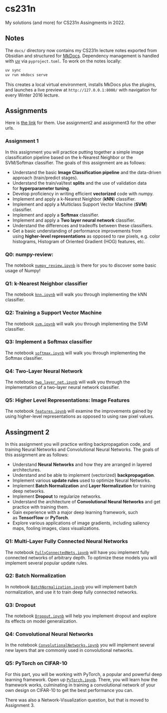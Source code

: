# cs231n

My solutions (and more) for CS231n Assingments in 2022.

## Notes

The `docs/` directory now contains my CS231n lecture notes exported from Obsidian and structured for [MkDocs](https://www.mkdocs.org/). Dependency management is handled with [uv](https://docs.astral.sh/uv/) via `pyproject.toml`. To work on the notes locally:

```bash
uv sync
uv run mkdocs serve
```

This creates a local virtual environment, installs MkDocs plus the plugins, and launches a live preview at `http://127.0.0.1:8000/` with navigation for every Winter 2016 lecture.

## Assignments

Here is [the link](https://cs231n.github.io/assignments2022/assignment1/) for them. Use assignment2 and assignment3 for the other urls.

### Assignment 1

In this assignment you will practice putting together a simple image classification pipeline based on the k-Nearest Neighbor or the SVM/Softmax classifier. The goals of this assignment are as follows:

- Understand the basic **Image Classification pipeline** and the data-driven approach (train/predict stages).
- Understand the train/val/test **splits** and the use of validation data for **hyperparameter tuning**.
- Develop proficiency in writing efficient **vectorized** code with numpy.
- Implement and apply a k-Nearest Neighbor (**kNN**) classifier.
- Implement and apply a Multiclass Support Vector Machine (**SVM**) classifier.
- Implement and apply a **Softmax** classifier.
- Implement and apply a **Two layer neural network** classifier.
- Understand the differences and tradeoffs between these classifiers.
- Get a basic understanding of performance improvements from using **higher-level representations** as opposed to raw pixels, e.g. color histograms, Histogram of Oriented Gradient (HOG) features, etc.

### Q0: numpy-review:
The notebook [`numpy_review.ipynb`](https://github.com/kantarcise/cs231n/blob/main/src/assignment1/numpy_review.ipynb) is there for you to discover some basic usage of Numpy!

### Q1: k-Nearest Neighbor classifier
The notebook [`knn.ipynb`](https://github.com/kantarcise/cs231n/blob/main/src/assignment1/knn.ipynb) will walk you through implementing the kNN classifier.

### Q2: Training a Support Vector Machine
The notebook [`svm.ipynb`](https://github.com/kantarcise/cs231n/blob/main/src/assignment1/svm.ipynb) will walk you through implementing the SVM classifier.

### Q3: Implement a Softmax classifier
The notebook [`softmax.ipynb`](https://github.com/kantarcise/cs231n/blob/main/src/assignment1/softmax.ipynb) will walk you through implementing the Softmax classifier.

### Q4: Two-Layer Neural Network
The notebook [`two_layer_net.ipynb`](https://github.com/kantarcise/cs231n/blob/main/src/assignment1/two_layer_net.ipynb) will walk you through the implementation of a two-layer neural network classifier.

### Q5: Higher Level Representations: Image Features
The notebook [`features.ipynb`](https://github.com/kantarcise/cs231n/blob/main/assignment1/features.ipynb) will examine the improvements gained by using higher-level representations as opposed to using raw pixel values.

## Assingment 2

In this assignment you will practice writing backpropagation code, and training Neural Networks and Convolutional Neural Networks. The goals of this assignment are as follows:

- Understand **Neural Networks** and how they are arranged in layered architectures.
- Understand and be able to implement (vectorized) **backpropagation**.
- Implement various **update rules** used to optimize Neural Networks.
- Implement **Batch Normalization** and **Layer Normalization** for training deep networks.
- Implement **Dropout** to regularize networks.
- Understand the architecture of **Convolutional Neural Networks** and get practice with training them.
- Gain experience with a major deep learning framework, such as **TensorFlow** or **PyTorch**.
- Explore various applications of image gradients, including saliency maps, fooling images, class visualizations.

### Q1: Multi-Layer Fully Connected Neural Networks
The notebook [`FullyConnectedNets.ipynb`](https://github.com/kantarcise/cs231n/blob/main/src/assignment2/FullyConnectedNets.ipynb) will have you implement fully connected networks of arbitrary depth. To optimize these models you will implement several popular update rules.

### Q2: Batch Normalization
In notebook [`BatchNormalization.ipynb`](https://github.com/kantarcise/cs231n/blob/main/src/assignment2/BatchNormalization.ipynb) you will implement batch normalization, and use it to train deep fully connected networks.

### Q3: Dropout
The notebook [`Dropout.ipynb`](https://github.com/kantarcise/cs231n/blob/main/src/assignment2/Dropout.ipynb) will help you implement dropout and explore its effects on model generalization.

### Q4: Convolutional Neural Networks
In the notebook [`ConvolutionalNetworks.ipynb`](https://github.com/kantarcise/cs231n/blob/main/src/assignment2/ConvolutionalNetworks.ipynb) you will implement several new layers that are commonly used in convolutional networks.

### Q5: PyTorch on CIFAR-10
For this part, you will be working with PyTorch, a popular and powerful deep learning framework. Open up [`PyTorch.ipynb`](https://github.com/kantarcise/cs231n/blob/main/src/assignment2/PyTorch.ipynb). There, you will learn how the framework works, culminating in training a convolutional network of your own design on CIFAR-10 to get the best performance you can.

There was also a Network-Visualization question, but that is moved to Assignment 3.

